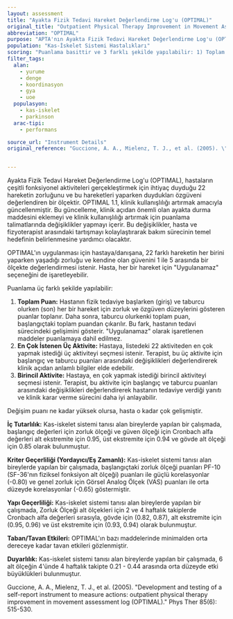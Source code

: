 ```yaml
---
layout: assessment
title: "Ayakta Fizik Tedavi Hareket Değerlendirme Log'u (OPTIMAL)"
original_title: "Outpatient Physical Therapy Improvement in Movement Assessment Log (OPTIMAL)"
abbreviation: "OPTIMAL"
purpose: "APTA'nın Ayakta Fizik Tedavi Hareket Değerlendirme Log'u (OPTIMAL), bir hastanın/danışanın çeşitli fonksiyonel aktiviteleri gerçekleştirmek için tamamlaması gereken 22 hareketin zorluğunu ve özgüvenini ölçen bir araçtır."
population: "Kas-İskelet Sistemi Hastalıkları"
scoring: "Puanlama basittir ve 3 farklı şekilde yapılabilir: 1) Toplam puanı hesaplamanın en hızlı yolu, hastanın/danışanın fizik tedaviye kabulünde (başlangıç) ve taburcu olurken (son) zorluk ve özgüven üzerindeki tüm 22 maddeye verilen yanıtları (1 ila 5 ölçeğinde işaretlenmiş) toplamaktır. Ardından, son toplamı başlangıç toplamından çıkarın. Değişim puanı ne kadar yüksek olursa, hasta o kadar çok gelişmiştir."
filter_tags:
  alan:
    - yurume
    - denge
    - koordinasyon
    - gya
    - uoe
  populasyon:
    - kas-iskelet
    - parkinson
  arac-tipi:
    - performans

source_url: "Instrument Details"
original_reference: "Guccione, A. A., Mielenz, T. J., et al. (2005). \"Development and testing of a self-report instrument to measure actions: outpatient physical therapy improvement in movement assessment log (OPTIMAL).\" Phys Ther 85(6): 515-530."


---
```



Ayakta Fizik Tedavi Hareket Değerlendirme Log'u (OPTIMAL), hastaların çeşitli fonksiyonel aktiviteleri gerçekleştirmek için ihtiyaç duyduğu 22 hareketin zorluğunu ve bu hareketleri yaparken duydukları özgüveni değerlendiren bir ölçektir. OPTIMAL 1.1, klinik kullanışlılığı artırmak amacıyla güncellenmiştir. Bu güncelleme, klinik açıdan önemli olan ayakta durma maddesini eklemeyi ve klinik kullanışlılığı artırmak için puanlama talimatlarında değişiklikler yapmayı içerir. Bu değişiklikler, hasta ve fizyoterapist arasındaki tartışmayı kolaylaştırarak bakım sürecinin temel hedefinin belirlenmesine yardımcı olacaktır.


OPTIMAL'ın uygulanması için hastaya/danışana, 22 farklı hareketin her birini yaparken yaşadığı zorluğu ve kendine olan güvenini 1 ile 5 arasında bir ölçekte değerlendirmesi istenir. Hasta, her bir hareket için "Uygulanamaz" seçeneğini de işaretleyebilir.


Puanlama üç farklı şekilde yapılabilir:

1.  **Toplam Puan:** Hastanın fizik tedaviye başlarken (giriş) ve taburcu olurken (son) her bir hareket için zorluk ve özgüven düzeylerini gösteren puanlar toplanır. Daha sonra, taburcu olurkenki toplam puan, başlangıçtaki toplam puandan çıkarılır. Bu fark, hastanın tedavi sürecindeki gelişimini gösterir. "Uygulanamaz" olarak işaretlenen maddeler puanlamaya dahil edilmez.
2.  **En Çok İstenen Üç Aktivite:** Hastaya, listedeki 22 aktiviteden en çok yapmak istediği üç aktiviteyi seçmesi istenir. Terapist, bu üç aktivite için başlangıç ve taburcu puanları arasındaki değişiklikleri değerlendirerek klinik açıdan anlamlı bilgiler elde edebilir.
3.  **Birincil Aktivite:** Hastaya, en çok yapmak istediği birincil aktiviteyi seçmesi istenir. Terapist, bu aktivite için başlangıç ve taburcu puanları arasındaki değişiklikleri değerlendirerek hastanın tedaviye verdiği yanıtı ve klinik karar verme sürecini daha iyi anlayabilir.


Değişim puanı ne kadar yüksek olursa, hasta o kadar çok gelişmiştir.


**İç Tutarlılık:** Kas-iskelet sistemi tanısı alan bireylerde yapılan bir çalışmada, başlangıç değerleri için zorluk ölçeği ve güven ölçeği için Cronbach alfa değerleri alt ekstremite için 0.95, üst ekstremite için 0.94 ve gövde alt ölçeği için 0.85 olarak bulunmuştur.

**Kriter Geçerliliği (Yordayıcı/Eş Zamanlı):** Kas-iskelet sistemi tanısı alan bireylerde yapılan bir çalışmada, başlangıçtaki zorluk ölçeği puanları PF-10 (SF-36'nın fiziksel fonksiyon alt ölçeği) puanları ile güçlü korelasyonlar (-0.80) ve genel zorluk için Görsel Analog Ölçek (VAS) puanları ile orta düzeyde korelasyonlar (-0.65) göstermiştir.

**Yapı Geçerliliği:** Kas-iskelet sistemi tanısı alan bireylerde yapılan bir çalışmada, Zorluk Ölçeği alt ölçekleri için 2 ve 4 haftalık takiplerde Cronbach alfa değerleri sırasıyla, gövde için (0.82, 0.87), alt ekstremite için (0.95, 0.96) ve üst ekstremite için (0.93, 0.94) olarak bulunmuştur.

**Taban/Tavan Etkileri:** OPTIMAL'ın bazı maddelerinde minimalden orta dereceye kadar tavan etkileri gözlenmiştir.

**Duyarlılık:** Kas-iskelet sistemi tanısı alan bireylerde yapılan bir çalışmada, 6 alt ölçeğin 4'ünde 4 haftalık takipte 0.21 - 0.44 arasında orta düzeyde etki büyüklükleri bulunmuştur.


Guccione, A. A., Mielenz, T. J., et al. (2005). "Development and testing of a self-report instrument to measure actions: outpatient physical therapy improvement in movement assessment log (OPTIMAL)." Phys Ther 85(6): 515-530.
```